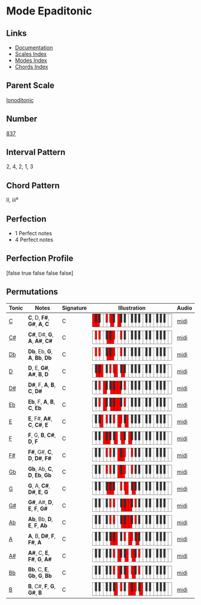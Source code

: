 # Mode Epaditonic

## Links

- [Documentation](index.md)
- [Scales Index](Scales.md)
- [Modes Index](Modes.md)
- [Chords Index](Chords.md)

## Parent Scale

[Ionoditonic](ScaleIonoditonic.md)

## Number

[837](https://ianring.com/musictheory/scales/837)

## Interval Pattern

2, 4, 2, 1, 3

## Chord Pattern

II, iii⁰

## Perfection

- 1 Perfect notes
- 4 Perfect notes

## Perfection Profile

[false true false false false]

## Permutations

| Tonic | Notes | Signature | Illustration | Audio |
|-------|-------|-----------|--------------|-------|
| [C](ModeCNaturalEpaditonic.md) | **C**, D, **F#**, **G#**, **A**, **C** | C | ![CNaturalEpaditonic](ModeCNaturalEpaditonic.png) | [midi](https://github.com/edipermadi/music/blob/main/docs/ModeCNaturalEpaditonic.mid?raw=true) |
| [C#](ModeCSharpEpaditonic.md) | **C#**, D#, **G**, **A**, **A#**, **C#** | C | ![CSharpEpaditonic](ModeCSharpEpaditonic.png) | [midi](https://github.com/edipermadi/music/blob/main/docs/ModeCSharpEpaditonic.mid?raw=true) |
| [Db](ModeDFlatEpaditonic.md) | **Db**, Eb, **G**, **A**, **Bb**, **Db** | C | ![DFlatEpaditonic](ModeDFlatEpaditonic.png) | [midi](https://github.com/edipermadi/music/blob/main/docs/ModeDFlatEpaditonic.mid?raw=true) |
| [D](ModeDNaturalEpaditonic.md) | **D**, E, **G#**, **A#**, **B**, **D** | C | ![DNaturalEpaditonic](ModeDNaturalEpaditonic.png) | [midi](https://github.com/edipermadi/music/blob/main/docs/ModeDNaturalEpaditonic.mid?raw=true) |
| [D#](ModeDSharpEpaditonic.md) | **D#**, F, **A**, **B**, **C**, **D#** | C | ![DSharpEpaditonic](ModeDSharpEpaditonic.png) | [midi](https://github.com/edipermadi/music/blob/main/docs/ModeDSharpEpaditonic.mid?raw=true) |
| [Eb](ModeEFlatEpaditonic.md) | **Eb**, F, **A**, **B**, **C**, **Eb** | C | ![EFlatEpaditonic](ModeEFlatEpaditonic.png) | [midi](https://github.com/edipermadi/music/blob/main/docs/ModeEFlatEpaditonic.mid?raw=true) |
| [E](ModeENaturalEpaditonic.md) | **E**, F#, **A#**, **C**, **C#**, **E** | C | ![ENaturalEpaditonic](ModeENaturalEpaditonic.png) | [midi](https://github.com/edipermadi/music/blob/main/docs/ModeENaturalEpaditonic.mid?raw=true) |
| [F](ModeFNaturalEpaditonic.md) | **F**, G, **B**, **C#**, **D**, **F** | C | ![FNaturalEpaditonic](ModeFNaturalEpaditonic.png) | [midi](https://github.com/edipermadi/music/blob/main/docs/ModeFNaturalEpaditonic.mid?raw=true) |
| [F#](ModeFSharpEpaditonic.md) | **F#**, G#, **C**, **D**, **D#**, **F#** | C | ![FSharpEpaditonic](ModeFSharpEpaditonic.png) | [midi](https://github.com/edipermadi/music/blob/main/docs/ModeFSharpEpaditonic.mid?raw=true) |
| [Gb](ModeGFlatEpaditonic.md) | **Gb**, Ab, **C**, **D**, **Eb**, **Gb** | C | ![GFlatEpaditonic](ModeGFlatEpaditonic.png) | [midi](https://github.com/edipermadi/music/blob/main/docs/ModeGFlatEpaditonic.mid?raw=true) |
| [G](ModeGNaturalEpaditonic.md) | **G**, A, **C#**, **D#**, **E**, **G** | C | ![GNaturalEpaditonic](ModeGNaturalEpaditonic.png) | [midi](https://github.com/edipermadi/music/blob/main/docs/ModeGNaturalEpaditonic.mid?raw=true) |
| [G#](ModeGSharpEpaditonic.md) | **G#**, A#, **D**, **E**, **F**, **G#** | C | ![GSharpEpaditonic](ModeGSharpEpaditonic.png) | [midi](https://github.com/edipermadi/music/blob/main/docs/ModeGSharpEpaditonic.mid?raw=true) |
| [Ab](ModeAFlatEpaditonic.md) | **Ab**, Bb, **D**, **E**, **F**, **Ab** | C | ![AFlatEpaditonic](ModeAFlatEpaditonic.png) | [midi](https://github.com/edipermadi/music/blob/main/docs/ModeAFlatEpaditonic.mid?raw=true) |
| [A](ModeANaturalEpaditonic.md) | **A**, B, **D#**, **F**, **F#**, **A** | C | ![ANaturalEpaditonic](ModeANaturalEpaditonic.png) | [midi](https://github.com/edipermadi/music/blob/main/docs/ModeANaturalEpaditonic.mid?raw=true) |
| [A#](ModeASharpEpaditonic.md) | **A#**, C, **E**, **F#**, **G**, **A#** | C | ![ASharpEpaditonic](ModeASharpEpaditonic.png) | [midi](https://github.com/edipermadi/music/blob/main/docs/ModeASharpEpaditonic.mid?raw=true) |
| [Bb](ModeBFlatEpaditonic.md) | **Bb**, C, **E**, **Gb**, **G**, **Bb** | C | ![BFlatEpaditonic](ModeBFlatEpaditonic.png) | [midi](https://github.com/edipermadi/music/blob/main/docs/ModeBFlatEpaditonic.mid?raw=true) |
| [B](ModeBNaturalEpaditonic.md) | **B**, C#, **F**, **G**, **G#**, **B** | C | ![BNaturalEpaditonic](ModeBNaturalEpaditonic.png) | [midi](https://github.com/edipermadi/music/blob/main/docs/ModeBNaturalEpaditonic.mid?raw=true) |
